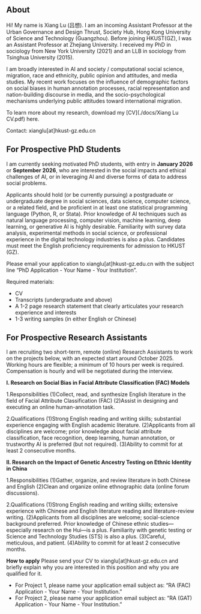 ## About
Hi! My name is Xiang Lu (吕想). I am an incoming Assistant Professor at the Urban Governance and Design Thrust, Society Hub, Hong Kong University of Science and Technology (Guangzhou). Before joining HKUST(GZ), I was an Assistant Professor at Zhejiang University. I received my PhD in sociology from New York University (2021) and an LLB in sociology from Tsinghua University (2015).

I am broadly interested in AI and society / computational social science, migration, race and ethnicity, public opinion and attitudes, and media studies. My recent work focuses on the influence of demographic factors on social biases in human annotation processes, racial representation and nation-building discourse in media, and the socio-psychological mechanisms underlying public attitudes toward international migration.

To learn more about my research, download my [CV](./docs/Xiang Lu CV.pdf) here.

Contact: xianglu[at]hkust-gz.edu.cn

## For Prospective PhD Students

I am currently seeking motivated PhD students, with entry in **January 2026** or **September 2026**, who are interested in the social impacts and ethical challenges of AI, or in leveraging AI and diverse forms of data to address social problems.

Applicants should hold (or be currently pursuing) a postgraduate or undergraduate degree in social sciences, data science, computer science, or a related field, and be proficient in at least one statistical programming language (Python, R, or Stata). Prior knowledge of AI techniques such as natural language processing, computer vision, machine learning, deep learning, or generative AI is highly desirable. Familiarity with survey data analysis, experimental methods in social science, or professional experience in the digital technology industries is also a plus. Candidates must meet the English proficiency requirements for admission to HKUST (GZ).

Please email your application to xianglu[at]hkust-gz.edu.cn with the subject line “PhD Application - Your Name - Your Institution”. 

Required materials: 

- CV
- Transcripts (undergraduate and above)
- A 1-2 page research statement that clearly articulates your research experience and interests
- 1-3 writing samples (in either English or Chinese)

## For Prospective Research Assistants

I am recruiting two short-term, remote (online) Research Assistants to work on the projects below, with an expected start around October 2025. Working hours are flexible; a minimum of 10 hours per week is required. Compensation is hourly and will be negotiated during the interview.

**I. Research on Social Bias in Facial Attribute Classification (FAC) Models**

1.Responsibilities
(1)Collect, read, and synthesize English literature in the field of Facial Attribute Classification (FAC) 
(2)Assist in designing and executing an online human-annotation task.

2.Qualifications
(1)Strong English reading and writing skills; substantial experience engaging with English academic literature.
(2)Applicants from all disciplines are welcome; prior knowledge about facial attribute classification, face recognition, deep learning, human annotation, or trustworthy AI is preferred (but not required).
(3)Ability to commit for at least 2 consecutive months.

**II. Research on the Impact of Genetic Ancestry Testing on Ethnic Identity in China**

1.Responsibilities
(1)Gather, organize, and review literature in both Chinese and English
(2)Clean and organize online ethnographic data (online forum discussions).

2.Qualifications
(1)Strong English reading and writing skills; extensive experience with Chinese and English literature reading and literature-review writing.
(2)Applicants from all disciplines are welcome; social-science background preferred. Prior knowledge of Chinese ethnic studies—especially research on the Hui—is a plus. Familiarity with genetic testing or Science and Technology Studies (STS) is also a plus.
(3)Careful, meticulous, and patient.
(4)Ability to commit for at least 2 consecutive months.

**How to apply**
Please send your CV to xianglu[at]hkust-gz.edu.cn and briefly explain why you are interested in this position and why you are qualified for it.
- For Project 1, please name your application email subject as: “RA (FAC) Application - Your Name - Your Institution.”
- For Project 2, please name your application email subject as: “RA (GAT) Application - Your Name - Your Institution.”










